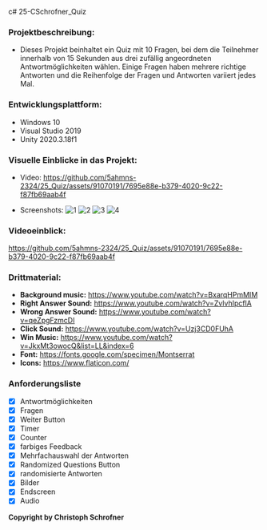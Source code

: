 
c# 25-CSchrofner_Quiz

### Projektbeschreibung: 
+ Dieses Projekt beinhaltet ein Quiz mit 10 Fragen, bei dem die Teilnehmer innerhalb von 15 Sekunden aus drei zufällig angeordneten Antwortmöglichkeiten wählen. Einige Fragen haben mehrere richtige Antworten und die Reihenfolge der Fragen und Antworten variiert jedes Mal.


### Entwicklungsplattform:
+ Windows 10
+ Visual Studio 2019
+ Unity 2020.3.18f1

### Visuelle Einblicke in das Projekt: 
+ Video:
https://github.com/5ahmns-2324/25_Quiz/assets/91070191/7695e88e-b379-4020-9c22-f87fb69aab4f

+ Screenshots:
![1](https://github.com/5ahmns-2324/25_Quiz/assets/91070191/d454a582-0fb6-4639-800f-3840d13feb59)
![2](https://github.com/5ahmns-2324/25_Quiz/assets/91070191/40ba0118-1e64-4f8e-a82c-8dd50107245d)
![3](https://github.com/5ahmns-2324/25_Quiz/assets/91070191/3e7dd361-15ec-4789-b811-dc6a052845e6)
![4](https://github.com/5ahmns-2324/25_Quiz/assets/91070191/dc4de503-bf4c-4499-b48f-44a5e045e2be)

### Videoeinblick: 
https://github.com/5ahmns-2324/25_Quiz/assets/91070191/7695e88e-b379-4020-9c22-f87fb69aab4f


### Drittmaterial: 
+ **Background music:** https://www.youtube.com/watch?v=BxarqHPmMIM
+ **Right Answer Sound:** https://www.youtube.com/watch?v=ZvlvhIpcflA
+ **Wrong Answer Sound:** https://www.youtube.com/watch?v=qeZpgFzmcDI
+ **Click Sound:** https://www.youtube.com/watch?v=Uzj3CD0FUhA
+ **Win Music:** https://www.youtube.com/watch?v=JkxMt3owocQ&list=LL&index=6
+ **Font:** https://fonts.google.com/specimen/Montserrat
+ **Icons:** https://www.flaticon.com/
  
  
### Anforderungsliste  
- [x] Antwortmöglichkeiten
- [x] Fragen
- [x] Weiter Button
- [x] Timer
- [x] Counter
- [x] farbiges Feedback
- [x] Mehrfachauswahl der Antworten
- [x] Randomized Questions Button
- [x] randomisierte Antworten
- [x] Bilder
- [x] Endscreen
- [x] Audio

**Copyright by Christoph Schrofner**

